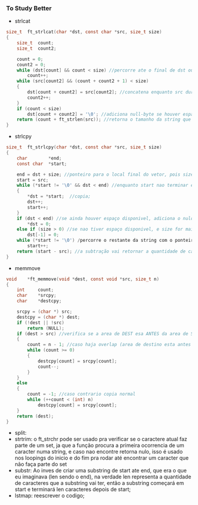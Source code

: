 ### To Study Better

- strlcat
```c
size_t	ft_strlcat(char *dst, const char *src, size_t size)
{
	size_t	count;
	size_t	count2;

	count = 0;
	count2 = 0;
	while (dst[count] && count < size) //percorre ate o final de dst ou ate que atinjamos o limite, e contamos os caracteres;
		count++;
	while (src[count2] && (count + count2 + 1) < size)
	{
		dst[count + count2] = src[count2]; //concatena enquanto src durar ou enquanto estiver dentro do limite (size)
		count2++;
	}
	if (count < size)
		dst[count + count2] = '\0'; //adiciona null-byte se houver espaço
	return (count + ft_strlen(src)); //retorna o tamanho da string que deveria ter sido criada, mesmo que não tenha sido completamente concatenada.
}

```
- strlcpy
```c
size_t	ft_strlcpy(char *dst, const char *src, size_t size)
{
	char		*end;
	const char	*start;

	end = dst + size; //ponteiro para o local final do vetor, pois size indexes para frente de dst seria o ultimo local possivel para se copiar
	start = src;
	while (*start != '\0' && dst < end) //enquanto start nao terminar e destino não tiver chegado no maximo.
	{
		*dst = *start;  //copia;
		dst++;
		start++;
	}
	if (dst < end) //se ainda houver espaço disponivel, adiciona o nulo ao final
		*dst = 0;
	else if (size > 0) //se nao tiver espaço disponivel, e size for maior que zero significa que existe espaço para adicionar algo, e então adiciona o nulo ao final mesmo assim, possivelmente sobrescrevendo um caractere
		dst[-1] = 0;
	while (*start != '\0') /percorre o restante da string com o ponteiro
		start++;
	return (start - src); //a subtração vai retornar a quantidade de caracteres copiados, ja que src permanece fixo, e start andou até onde era possivel.
}
```
- memmove
```c
void	*ft_memmove(void *dest, const void *src, size_t n)
{
	int		count;
	char	*srcpy;
	char	*destcpy;

	srcpy = (char *) src;
	destcpy = (char *) dest;
	if (!dest || !src)
		return (NULL);
	if (dest > src) //verifica se a area de DEST esa ANTES da area de SRC, isso é importante para lidar com overlap
	{
		count = n - 1; //caso haja overlap (area de destino esta antes da area de origem), move os bytes de tras para frente para evitar problemas de overlap.
		while (count >= 0)
		{
			destcpy[count] = srcpy[count];
			count--;
		}
	}
	else
	{
		count = -1; //caso contrario copia normal
		while (++count < (int) n)
			destcpy[count] = srcpy[count];
	}
	return (dest);
}
```
- split: 
- strtrim: o ft_strchr pode ser usado pra verificar se o caractere atual faz parte de um set, ja que a função procura a primeira ocorrencia de um caracter numa string, e caso nao encontre retorna nulo, isso é usado nos loopings do inicio e do fim pra rodar até encontrar um caracter que não faça parte do set
- substr: Ao inves de criar uma substring de start ate end, que era o que eu imaginava (len sendo o end), na verdade len representa a quantidade de caracteres que a substring vai ter, então a substring começará em start e terminará len caracteres depois de start;
- lstmap: reescrever o codigo;
